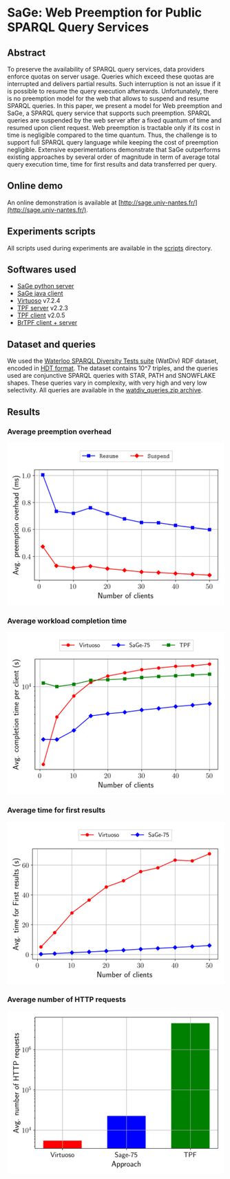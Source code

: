 # SaGe: Web Preemption for Public SPARQL Query Services

## Abstract

To preserve the availability of SPARQL query services, data providers enforce quotas on server usage. Queries which exceed these quotas are interrupted and delivers partial results. Such interruption is not an issue if it is possible to resume the query execution afterwards. Unfortunately, there is no preemption model for the web that allows to suspend and resume SPARQL queries.
In this paper, we present a model for Web preemption and SaGe, a SPARQL query service that supports such preemption. SPARQL queries are suspended by the web server after a fixed quantum of time and resumed upon client request. Web preemption is tractable only if its cost in time is negligible compared to the time quantum. Thus, the challenge is to support full SPARQL query language while keeping the cost of preemption negligible. Extensive experimentations demonstrate that SaGe outperforms existing approaches by several order of magnitude in term of average total query execution time, time for first results and data transferred per query.

## Online demo

An online demonstration is available at [http://sage.univ-nantes.fr/](http://sage.univ-nantes.fr/).

## Experiments scripts

All scripts used during experiments are available in the [scripts](https://github.com/sage-org/sage-experiments/tree/master/scripts) directory.

## Softwares used

* [SaGe python server](https://github.com/sage-org/sage-engine)
* [SaGe java client](https://github.com/sage-org/sage-jena)
* [Virtuoso]() v7.2.4
* [TPF server](https://www.npmjs.com/package/ldf-server) v2.2.3
* [TPF client](https://www.npmjs.com/package/ldf-client) v2.0.5
* [BrTPF client + server](http://olafhartig.de/brTPF-ODBASE2016/)

## Dataset and queries

We used the [Waterloo SPARQL Diversity Tests suite](http://dsg.uwaterloo.ca/watdiv/) (WatDiv) RDF dataset, encoded in [HDT format](http://www.rdfhdt.org/). The dataset contains 10^7 triples, and the queries used are conjunctive SPARQL queries with STAR, PATH and SNOWFLAKE shapes. These queries vary in complexity, with very high and very low selectivity. All queries are available in the [watdiv_queries.zip archive](https://github.com/sage-org/sage-experiments/blob/master/watdiv_queries.zip).

## Results

### Average preemption overhead

![Average preemption overhead](https://github.com/sage-org/sage-experiments/blob/master/scripts/plots/overhead.png)

### Average workload completion time

![Average workload completion time](https://github.com/sage-org/sage-experiments/blob/master/scripts/plots/total_time.png)

### Average time for first results

![Average time for first results](https://github.com/sage-org/sage-experiments/blob/master/scripts/plots/time_first_results.png)

### Average number of HTTP requests

![Average number of HTTP requests](https://github.com/sage-org/sage-experiments/blob/master/scripts/plots/http_requests.png)

